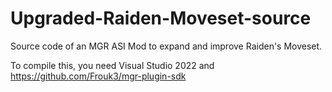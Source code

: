# Upgraded-Raiden-Moveset-source
Source code of an MGR ASI Mod to expand and improve Raiden's Moveset.

To compile this, you need Visual Studio 2022 and https://github.com/Frouk3/mgr-plugin-sdk
